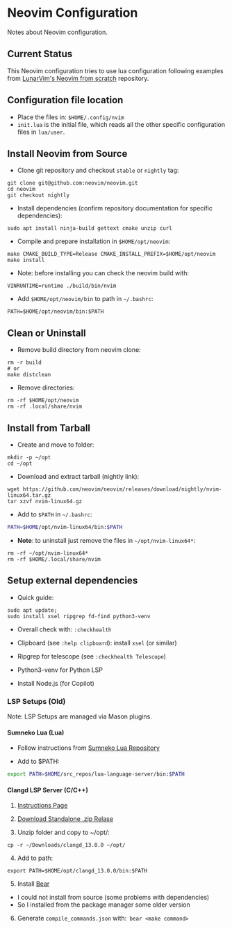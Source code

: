 # Neovim Configuration
Notes about Neovim configuration.

## Current Status
This Neovim configuration tries to use lua configuration following examples from
[LunarVim's Neovim from scratch](https://github.com/LunarVim/Neovim-from-scratch)
repository.

## Configuration file location
- Place the files in: `$HOME/.config/nvim`
- `init.lua` is the initial file, which reads all the other specific 
configuration files in `lua/user`.

## Install Neovim from Source
- Clone git repository and checkout `stable` or `nightly` tag:
```
git clone git@github.com:neovim/neovim.git
cd neovim
git checkout nightly
```
- Install dependencies (confirm repository documentation for specific dependencies):
```
sudo apt install ninja-build gettext cmake unzip curl
```
- Compile and prepare installation in `$HOME/opt/neovim`:
```
make CMAKE_BUILD_TYPE=Release CMAKE_INSTALL_PREFIX=$HOME/opt/neovim
make install
```
- Note: before installing you can check the neovim build with:
```
VINRUNTIME=runtime ./build/bin/nvim
```
- Add `$HOME/opt/neovim/bin` to path in `~/.bashrc`:
```
PATH=$HOME/opt/neovim/bin:$PATH
```

## Clean or Uninstall
- Remove build directory from neovim clone:
```
rm -r build
# or
make distclean
```
- Remove directories:
```
rm -rf $HOME/opt/neovim
rm -rf .local/share/nvim
```

## Install from Tarball
- Create and move to folder:
```
mkdir -p ~/opt
cd ~/opt
```
- Download and extract tarball (nightly link):
```
wget https://github.com/neovim/neovim/releases/download/nightly/nvim-linux64.tar.gz
tar xzvf nvim-linux64.gz
```
- Add to `$PATH` in `~/.bashrc`:
```Bash
PATH=$HOME/opt/nvim-linux64/bin:$PATH
```

- **Note**: to uninstall just remove the files in `~/opt/nvim-linux64*`:
```
rm -rf ~/opt/nvim-linux64*
rm -rf $HOME/.local/share/nvim
```

## Setup external dependencies
- Quick guide:
```
sudo apt update;
sudo install xsel ripgrep fd-find python3-venv
```
- Overall check with: `:checkhealth`
- Clipboard (see `:help clipboard`): install `xsel` (or similar)
- Ripgrep for telescope (see `:checkhealth Telescope`)
- Python3-venv for Python LSP

- Install Node.js (for Copilot)

### LSP Setups (Old)
Note: LSP Setups are managed via Mason plugins.
#### Sumneko Lua (Lua)
- Follow instructions from [Sumneko Lua Repository](https://github.com/sumneko/lua-language-server/wiki/Build-and-Run)

- Add to $PATH:
```bash
export PATH=$HOME/src_repos/lua-language-server/bin:$PATH
```
#### Clangd LSP Server (C/C++)

1. [Instructions Page](https://clangd.llvm.org/installation.html)

2. [Download Standalone .zip Relase](https://github.com/clangd/clangd/releases/tag/13.0.0)

3. Unzip folder and copy to ~/opt/:
```
cp -r ~/Downloads/clangd_13.0.0 ~/opt/
```

4. Add to path:
```
export PATH=$HOME/opt/clangd_13.0.0/bin:$PATH
```

5. Install [Bear](https://github.com/rizsotto/Bear)
- I could not install from source (some problems with dependencies)
- So I installed from the package manager some older version

6. Generate `compile_commands.json` with:` bear <make command>`
